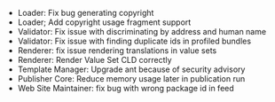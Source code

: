 * Loader: Fix bug generating copyright
* Loader; Add copyright usage fragment support
* Validator: Fix issue with discriminating by address and human name
* Validator: Fix issue with finding duplicate ids in profiled bundles
* Renderer: fix issue rendering translations in value sets
* Renderer: Render Value Set CLD correctly
* Template Manager: Upgrade ant because of security advisory
* Publisher Core: Reduce memory usage later in publication run
* Web Site Maintainer: fix bug with wrong package id in feed

